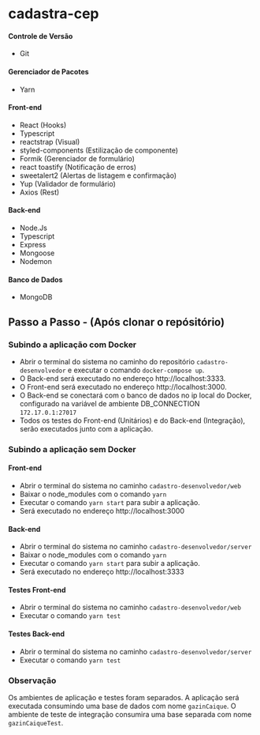 # cadastra-cep

#### Controle de Versão
 - Git

#### Gerenciador de Pacotes
 - Yarn

#### Front-end
 - React (Hooks)
 - Typescript
 - reactstrap (Visual)
 - styled-components (Estilização de componente)
 - Formik (Gerenciador de formulário)
 - react toastify (Notificação de erros)
 - sweetalert2 (Alertas de listagem e confirmação)
 - Yup (Validador de formulário)
 - Axios (Rest)
 
#### Back-end
 - Node.Js
 - Typescript
 - Express
 - Mongoose
 - Nodemon
 
#### Banco de Dados
 - MongoDB
 
## Passo a Passo - (Após clonar o repósitório)
### Subindo a aplicação com Docker
 - Abrir o terminal do sistema no caminho do repositório `cadastro-desenvolvedor` e executar o comando `docker-compose up`.
 - O Back-end será executado no endereço http://localhost:3333.
 - O Front-end será executado no endereço http://localhost:3000.
 - O Back-end se conectará com o banco de dados no ip local do Docker, configurado na variável de ambiente DB_CONNECTION `172.17.0.1:27017`
 - Todos os testes do Front-end (Unitários) e do Back-end (Integração), serão executados junto com a aplicação.
 
### Subindo a aplicação sem Docker
#### Front-end
 - Abrir o terminal do sistema no caminho `cadastro-desenvolvedor/web`
 - Baixar o node_modules com o comando `yarn`
 - Executar o comando `yarn start` para subir a aplicação.
 - Será executado no endereço http://localhost:3000
  
#### Back-end
 - Abrir o terminal do sistema no caminho `cadastro-desenvolvedor/server`
 - Baixar o node_modules com o comando `yarn`
 - Executar o comando `yarn start` para subir a aplicação.
 - Será executado no endereço http://localhost:3333
 
#### Testes Front-end
- Abrir o terminal do sistema no caminho `cadastro-desenvolvedor/web`
- Executar o comando `yarn test`

#### Testes Back-end
- Abrir o terminal do sistema no caminho `cadastro-desenvolvedor/server`
- Executar o comando `yarn test`
 
### Observação
Os ambientes de aplicação e testes foram separados. A aplicação será executada consumindo uma base de dados com nome `gazinCaique`. O ambiente de teste de integração consumira uma base separada com nome `gazinCaiqueTest`.
